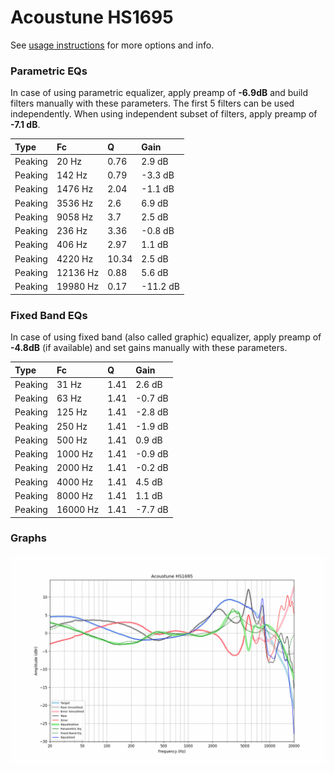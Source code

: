 # Acoustune HS1695
See [usage instructions](https://github.com/jaakkopasanen/AutoEq#usage) for more options and info.

### Parametric EQs
In case of using parametric equalizer, apply preamp of **-6.9dB** and build filters manually
with these parameters. The first 5 filters can be used independently.
When using independent subset of filters, apply preamp of **-7.1 dB**.

| Type    | Fc       |     Q | Gain     |
|:--------|:---------|:------|:---------|
| Peaking | 20 Hz    |  0.76 | 2.9 dB   |
| Peaking | 142 Hz   |  0.79 | -3.3 dB  |
| Peaking | 1476 Hz  |  2.04 | -1.1 dB  |
| Peaking | 3536 Hz  |  2.6  | 6.9 dB   |
| Peaking | 9058 Hz  |  3.7  | 2.5 dB   |
| Peaking | 236 Hz   |  3.36 | -0.8 dB  |
| Peaking | 406 Hz   |  2.97 | 1.1 dB   |
| Peaking | 4220 Hz  | 10.34 | 2.5 dB   |
| Peaking | 12136 Hz |  0.88 | 5.6 dB   |
| Peaking | 19980 Hz |  0.17 | -11.2 dB |

### Fixed Band EQs
In case of using fixed band (also called graphic) equalizer, apply preamp of **-4.8dB**
(if available) and set gains manually with these parameters.

| Type    | Fc       |    Q | Gain    |
|:--------|:---------|:-----|:--------|
| Peaking | 31 Hz    | 1.41 | 2.6 dB  |
| Peaking | 63 Hz    | 1.41 | -0.7 dB |
| Peaking | 125 Hz   | 1.41 | -2.8 dB |
| Peaking | 250 Hz   | 1.41 | -1.9 dB |
| Peaking | 500 Hz   | 1.41 | 0.9 dB  |
| Peaking | 1000 Hz  | 1.41 | -0.9 dB |
| Peaking | 2000 Hz  | 1.41 | -0.2 dB |
| Peaking | 4000 Hz  | 1.41 | 4.5 dB  |
| Peaking | 8000 Hz  | 1.41 | 1.1 dB  |
| Peaking | 16000 Hz | 1.41 | -7.7 dB |

### Graphs
![](./Acoustune%20HS1695.png)